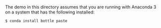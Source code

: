 The demo in this directory assumes that you are running with Anaconda 3 
on a system that has the following installed:

```
$ conda install bottle paste
```


